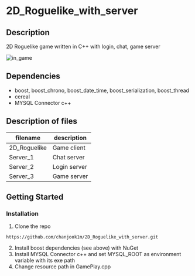 # 2D_Roguelike_with_server

## Description

2D Roguelike game written in C++ with login, chat, game server

![in_game](https://user-images.githubusercontent.com/27846824/142897089-9652300b-84ad-4e4a-a5e9-8bffcae751eb.gif)


## Dependencies
- boost, boost_chrono, boost_date_time, boost_serialization, boost_thread
- cereal
- MYSQL Connector c++

## Description of files
| filename | description |
| --- | --- |
| 2D_Roguelike | Game client |
| Server_1 | Chat server |
| Server_2 | Login server |
| Server_3 | Game server |

## Getting Started
### Installation
1. Clone the repo
```code
https://github.com/chanjook1m/2D_Roguelike_with_server.git
```
2. Install boost dependencies (see above) with NuGet
3. Install MYSQL Connector c++ and set MYSQL_ROOT as environment variable with its exe path
4. Change resource path in GamePlay.cpp
